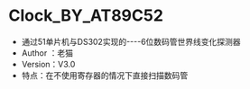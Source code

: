 # Clock_BY_AT89C52

*  	通过51单片机与DS302实现的----6位数码管世界线变化探测器
* 	 Author ：老猫
* 	 Version：V3.0
*	特点：在不使用寄存器的情况下直接扫描数码管

